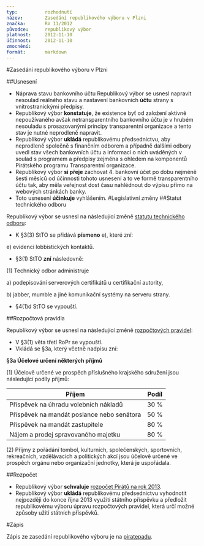 ```yaml
---
typ:          rozhodnutí
název:        Zasedání republikového výboru v Plzni
značka:       RV 11/2012
původce:      republikový výbor
platnost:     2012-11-10
účinnost:     2012-11-10
zmocnění:     
formát:       markdown
---
```

#Zasedání republikového výboru v Plzni

##Usnesení

* Náprava stavu bankovního účtu
Republikový výbor se usnesl napravit nesoulad reálného stavu a nastavení bankovních **účtu** strany s vnitrostranickými předpisy.
* Republikový výbor **konstatuje**, že existence byť od založení aktivně nepoužívaného avšak netransparentního bankovního účtu je v hrubém nesouladu s prosazovanými principy transparentní organizace a tento stav je nutné neprodleně napravit.
* Republikový výbor **ukládá** republikovému předsednictvu, aby neprodleně společně s finančním odborem a případně dalšími odbory uvedl stav všech bankovních účtu a informací o nich uváděných v soulad s programem a předpisy zejména s ohledem na komponentů Pirátského programu Transparentní organizace.
* Republikový výbor **si přeje** zachovat 4. bankovní účet po dobu nejméně šesti měsíců od účinnosti tohoto usnesení a to ve formě transparentního účtu tak, aby měla veřejnost dost času nahlédnout do výpisu přímo na webových stránkách banky.
* Toto usnesení **účinkuje** vyhlášením.
#Legislativní změny
##Statut technického odboru

Republikový výbor se usnesl na následující změně [statutu technického odboru](https://www.pirati.cz/rules/stto):

* K §3(3) StTO se přidává **písmeno** e), které zní:

e) evidenci lobbistických kontaktů.

* §3(1) StTO **zní** následovně:

(1) Technický odbor administruje 

a) podepisování serverových certifikátů u certifikační autority,

b) jabber, mumble a jiné komunikační systémy na serveru strany.

* §4(1)d StTO se vypouští.

##Rozpočtová pravidla

Republikový výbor se usnesl na následující změně [rozpočtových pravidel](https://www.pirati.cz/rules/ropr):

* V §3(1) věta třetí RoPr se vypouští.
* Vkládá se §3a, který včetně nadpisu zní:

**§3a Účelové určení některých příjmů**

(1) Účelově určené ve prospěch příslušného krajského sdružení jsou následující podíly příjmů:

| Příjem        | Podíl         |
| ------------- |:-------------:|
| Příspěvek na úhradu volebních nákladů      | 30 % |
| Příspěvek na mandát poslance nebo senátora     | 50 %      |
| Příspěvek na mandát zastupitele | 80 %      | 
| Nájem a prodej spravovaného majetku | 80 %

(2) Příjmy z pořádání tombol, kulturních, společenských, sportovních, rekreačních, vzdělávacích a politických akcí jsou účelově určené ve prospěch orgánu nebo organizační jednotky, která je uspořádala.

##Rozpočet

* Republikový výbor **schvaluje** [rozpočet Pirátů na rok 2013](https://www.pirati.cz/fo/rozpocet2013).
* Republikový výbor **ukládá** republikovému předsednictvu vyhodnotit nejpozději do konce října 2013 využití státního příspěvku a předložit republikovému výboru úpravu rozpočtových pravidel, která určí možné způsoby užití státních příspěvků.

#Zápis

Zápis ze zasedání republikového výboru je na [piratepadu](http://piratepad.net/rvplzen).
